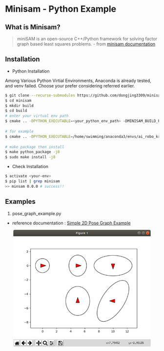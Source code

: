 # Minisam - Python Example 

## What is Minisam?

> miniSAM is an open-source C++/Python framework for solving factor graph based least squares problems. - from [minisam documentation](https://minisam.readthedocs.io/)

## Installation 
 
* Python Installation

Among Various Python Virtial Environments, Anaconda is already tested, and venv failed. Choose your prefer considering referred earlier.

```bash
$ git clone --recurse-submodules https://github.com/dongjing3309/minisam.git
$ cd minisam
$ mkdir build
$ cd build
# enter your virtual env path
$ cmake .. -DPYTHON_EXECUTABLE=<your_python_env_path> -DMINISAM_BUILD_PYTHON_PACKAGE=ON -DMINISAM_BUILD_SHARED_LIB=ON

# for example
$ cmake .. -DPYTHON_EXECUTABLE=/home/swimming/anaconda3/envs/ai_robo_kr_env/bin/python -DMINISAM_BUILD_PYTHON_PACKAGE=ON -DMINISAM_BUILD_SHARED_LIB=ON

# make package then install
$ make python_package -j8
$ sudo make install -j8
```

* Check Installation

```bash
$ activate <your-env>
$ pip list | grep minisam
>> minsam 0.0.0 # success!!
```

## Examples

1. pose_graph_example.py

* reference documentation : [Simple 2D Pose Graph Example](https://minisam.readthedocs.io/pose_graph_2d.html)


<p align="center">
    <img src="./Images/result.png" width="450">
</p>
